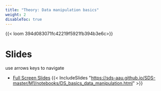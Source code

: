 ```yaml
---
title: "Theory: Data manipulation basics"
weight: 2
disableToc: true
---
```


{{< loom 394d083071fc42219f5921fb394b3e6c>}}

# Slides
use arrows keys to navigate
* [Full Screen Slides](https://sds-aau.github.io/SDS-master/M1/notebooks/DS_basics_data_manipulation.html)
{{< IncludeSlides "https://sds-aau.github.io/SDS-master/M1/notebooks/DS_basics_data_manipulation.html" >}}


<!-- 
# Slides

{{< gslides src="https://docs.google.com/presentation/d/e/2PACX-1vSIXw3wM5oiQ-7A2PUUaXk4w5bo0QM8zQCzcaGxDCW5V_F4PYIB8_wcuyn0qv2IZYH24II4-Ozo8F7d/embed?start=false&loop=false&delayms=3000" >}}

Theory: Data manipulation basics [Video](https://www.loom.com/share/394d083071fc42219f5921fb394b3e6c) [Slides](https://sds-aau.github.io/SDS-master/M1/notebooks/DS_basics_data_manipulation.html)


* [{{< awesome fas fa-laptop-code >}} Open in Colab](https://colab.research.google.com/github/SDS-AAU/SDS-master/blob/master/M1/notebooks/DS_basics_basics_R.ipynb#offline=true&sandboxMode=true)

* [{{< awesome fas fa-book-open >}} HTML Notebook](https://sds-aau.github.io/SDS-master/M1/notebooks/DS_basics_basics_R.nb.html)

-->

